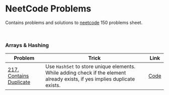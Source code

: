 # NeetCode Problems

Contains problems and solutions to [neetcode](https://neetcode.io/) 150 problems sheet.

<br>

### Arrays & Hashing

|Problem|Trick|Link|
|-|-|-|
|[217. Contains Duplicate](https://leetcode.com/problems/contains-duplicate)|Use `HashSet` to store unique elements. While adding check if the element already exists, if yes implies duplicate exists.|[Code](01_Arrays_and_Hashing/C01_217_Contains_Duplicate.java)|